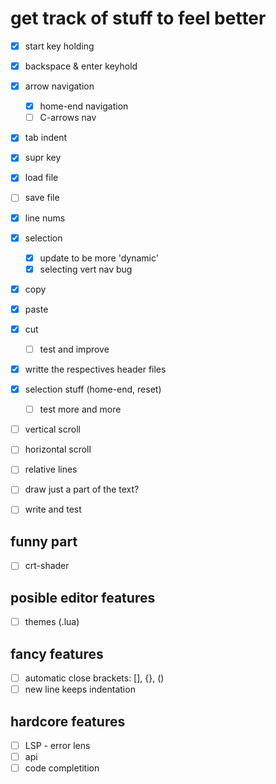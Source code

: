 # get track of stuff to feel better

- [x] start key holding
- [x] backspace & enter keyhold
- [x] arrow navigation
    - [x] home-end navigation
    - [ ] C-arrows nav
- [x] tab indent
- [x] supr key
- [x] load file
- [ ] save file
- [x] line nums
- [x] selection
    - [x] update to be more 'dynamic'
    - [x] selecting vert nav bug
- [x] copy 
- [x] paste
- [x] cut
    - [ ] test and improve
- [x] writte the respectives header files
- [x] selection stuff (home-end, reset)
    - [ ] test more and more
- [ ] vertical scroll
- [ ] horizontal scroll
- [ ] relative lines
- [ ] draw just a part of the text? 

- [ ] write and test

## funny part 

 - [ ] crt-shader

## posible editor features

- [ ] themes (.lua)

## fancy features

- [ ] automatic close brackets: [], {}, ()
- [ ] new line keeps indentation

## hardcore features

- [ ] LSP - error lens
- [ ] api 
- [ ] code completition
